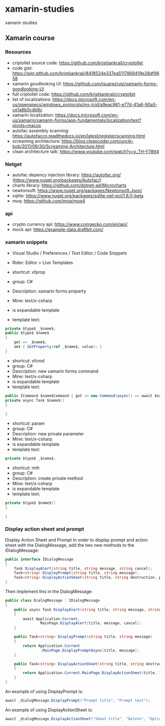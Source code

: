 # xamarin-studies
 xamarin studies

## Xamarin course
### Resources
- criptollet source code: https://github.com/kristijankralj/cryptollet
- code gist: https://gist.github.com/kristijankralj/8418524e337ea5117869419e28df9658
- xamarin goodlooking UI: https://github.com/jsuarezruiz/xamarin-forms-goodlooking-UI
- full criptollet code: https://github.com/kristijankralj/cryptollet
- list of localizations: https://docs.microsoft.com/en-us/openspecs/windows_protocols/ms-lcid/a9eac961-e77d-41a6-90a5-ce1a8b0cdb9c
- xamarin localization: https://docs.microsoft.com/en-us/xamarin/xamarin-forms/app-fundamentals/localization/text?pivots=macos
- autofac assembly scanning: https://autofaccn.readthedocs.io/en/latest/register/scanning.html
- screaming architecture: https://blog.cleancoder.com/uncle-bob/2011/09/30/Screaming-Architecture.html
- clean architecture talk: https://www.youtube.com/watch?v=o_TH-Y78tt4

### Netget
- autofac depency injection library: https://autofac.org/ (https://www.nuget.org/packages/Autofac/)
- charts library: https://github.com/dotnet-ad/Microcharts
- newtonsoft: https://www.nuget.org/packages/Newtonsoft.Json/
- sqlite: https://www.nuget.org/packages/sqlite-net-pcl/1.8.0-beta 
- moq: https://github.com/moq/moq4

### api
- crypto currency api: https://www.coingecko.com/en/api/
- mock api: https://example-data.draftbit.com/

### xamarin snippets
- Visual Studio / Preferences / Text Editor / Code Snippets
- Rider: Editor > Live Templates

- shortcut: xfprop
- group: C#
- Description: xamarin forms property
- Mine: text/x-csharp
- is expandable template
- template text:
```c#
private $type$ _$name$;
public $type$ $name$
{
    get => _$name$;
    set { SetProperty(ref _$name$, value); }
}
```

- shortcut: xfcmd
- group: C#
- Description: new xamarin forms command
- Mine: text/x-csharp
- is expandable template
- template text:
```c#
public ICommand $name$Command { get => new Command(async() => await $name$()); }
private async Task $name$()
{
    
}
```

- shortcut: param
- group: C#
- Description: new private parameter
- Mine: text/x-csharp
- is expandable template
- template text:
```c#
private $type$ _$name$;
```

- shortcut: mth
- group: C#
- Description: create private method
- Mine: text/x-csharp
- is expandable template
- template text:
```c#
private $type$ $name$()
{
    
}
```

### Display action sheet and prompt
Display Action Sheet and Prompt
In order to display prompt and action sheet with the DialogMessage, add the two new methods to the IDialogMessage:

```c#
public interface IDialogMessage
{
    Task DisplayAlert(string title, string message, string cancel);
    Task<string> DisplayPrompt(string title, string message);
    Task<string> DisplayActionSheet(string title, string destruction, params string[] buttons);
}
```

Then implement this in the DialogMessage:

```c#
public class DialogMessage : IDialogMessage
{
    public async Task DisplayAlert(string title, string message, string cancel)
    {
        await Application.Current.
                MainPage.DisplayAlert(title, message, cancel);
    }

    public Task<string> DisplayPrompt(string title, string message)
    {
        return Application.Current
                .MainPage.DisplayPromptAsync(title, message);
    }

    public Task<string> DisplayActionSheet(string title, string destruction, params string[] buttons)
    {
        return Application.Current.MainPage.DisplayActionSheet(title, "Cancel", destruction, buttons);
    }
}
```

An example of using DisplayPrompt is: 

```c#
await _dialogMessage.DisplayPrompt("Prompt title", "Prompt text");
```

An example of using DisplayActionSheet is:

```c#
await _dialogMessage.DisplayActionSheet("Sheet title", "Delete", "Option1", "Option2");
```